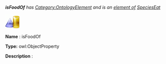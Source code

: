 ___isFoodOf__ 
 has
 [Category:OntologyElement](../../Category/OntologyElement "Category:OntologyElement") 
 and is an
 [element of](../../Property/ElementOf "Property:ElementOf") 
[SpeciesEat](../../Submissions/SpeciesEat "Submissions:SpeciesEat")_




  





[![ObjectProperty](../images/thumb/c/c3/ObjectProperty.gif/45px-ObjectProperty.gif)](../../Image/ObjectProperty.gif "ObjectProperty")


__Name__ 
 : isFoodOf
 



__Type:__ 
 owl:ObjectProperty
 



__Description__ 
 :